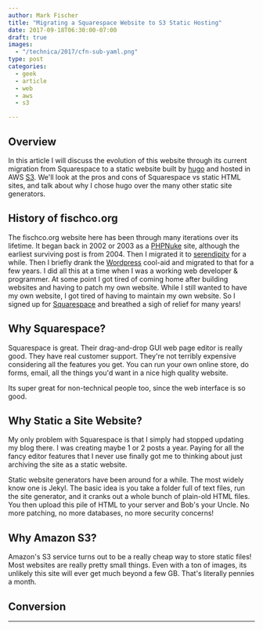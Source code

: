```yaml
---
author: Mark Fischer
title: "Migrating a Squarespace Website to S3 Static Hosting"
date: 2017-09-18T06:30:00-07:00
draft: true
images:
  - "/technica/2017/cfn-sub-yaml.png"
type: post
categories:
  - geek
  - article
  - web
  - aws
  - s3

---
```


## Overview

In this article I will discuss the evolution of this website through its current migration from Squarespace to a static website built by [hugo][] and hosted in AWS [S3][]. We'll look at the pros and cons of Squarespace vs static HTML sites, and talk about why I chose hugo over the many other static site generators.

[hugo]: http://gohugo.io
[S3]: http://docs.aws.amazon.com/AmazonS3/latest/dev/Welcome.html

## History of fischco.org

The fischco.org website here has been through many iterations over its lifetime. It began back in 2002 or 2003 as a [PHPNuke][] site, although the earliest surviving post is from 2004. Then I migrated it to [serendipity][] for a while. Then I briefly drank the [Wordpress][] cool-aid and migrated to that for a few years. I did all this at a time when I was a working web developer & programmer. At some point I got tired of coming home after building websites and having to patch my own website. While I still wanted to have my own website, I got tired of having to maintain my own website. So I signed up for [Squarespace][] and breathed a sigh of relief for many years!

[PHPNuke]: https://www.phpnuke.org
[serendipity]: https://docs.s9y.org
[Wordpress]: https://wordpress.org
[Squarespace]: https://www.squarespace.com

## Why Squarespace?

Squarespace is great. Their drag-and-drop GUI web page editor is really good. They have real customer support. They're not terribly expensive considering all the features you get. You can run your own online store, do forms, email, all the things you'd want in a nice high quality website.

Its super great for non-technical people too, since the web interface is so good.

## Why Static a Site Website?

My only problem with Squarespace is that I simply had stopped updating my blog there.  I was creating maybe 1 or 2 posts a year. Paying for all the fancy editor features that I never use finally got me to thinking about just archiving the site as a static website.

Static website generators have been around for a while. The most widely know one is Jekyl.  The basic idea is you take a folder full of text files, run the site generator, and it cranks out a whole bunch of plain-old HTML files. You then upload this pile of HTML to your server and Bob's your Uncle. No more patching, no more databases, no more security concerns!

## Why Amazon S3?

Amazon's S3 service turns out to be a really cheap way to store static files! Most websites are really pretty small things.  Even with a ton of images, its unlikely this site will ever get much beyond a few GB. That's literally pennies a month.

## Conversion


----

